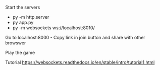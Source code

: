 Start the servers
- py -m http.server
- py app.py
- py -m websockets ws://localhost:8010/

Go to localhost:8000 - Copy link in join button and share with other browswer

Play the game 

Tutorial https://websockets.readthedocs.io/en/stable/intro/tutorial1.html